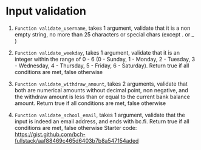 # Input validation

1. `Function validate_username`, takes 1 argument, validate that it is a non empty string, no more than 25 characters or special chars (except . or _ )

2. `Function validate_weekday`, takes 1 argument, validate that it is an integer within the range of 0 - 6 (0 - Sunday, 1 - Monday, 2 - Tuesday, 3 - Wednesday, 4 - Thursday, 5 - Friday, 6 - Saturday). Return true if all conditions are met, false otherwise

3. `Function validate_withdraw_amount`, takes 2 arguments, validate that both are numerical amounts without decimal point, non negative, and the withdraw amount is less than or equal to the current bank balance amount. Return true if all conditions are met, false otherwise

4. `Function validate_school_email`, takes 1 argument, validate that the input is indeed an email address, and ends with bc.fi. Return true if all conditions are met, false otherwise
   Starter code: https://gist.github.com/bch-fullstack/aaf88469c465d6403b7b8a547154aded
